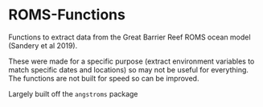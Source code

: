 # ROMS-Functions
Functions to extract data from the Great Barrier Reef ROMS ocean model (Sandery et al 2019).

These were made for a specific purpose (extract environment variables to match specific dates and locations) so may not be useful for everything.
The functions are not built for speed so can be improved.

Largely built off the `angstroms` package
